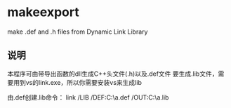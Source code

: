 # makeexport
make .def and .h files from Dynamic Link Library

## 说明
本程序可由带导出函数的dll生成C++头文件(.h)以及.def文件
要生成.lib文件，需要用到vs的link.exe，所以你需要安装vs来生成lib

由.def创建.lib命令：
link /LIB /DEF:C:\a.def /OUT:C:\a.lib
